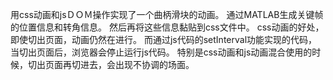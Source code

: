 用css动画和jsＤＯＭ操作实现了一个曲柄滑块的动画。
通过MATLAB生成关键帧的位置信息和转角信息。
然后再将这些信息黏贴到css文件中。
css动画的好处，即使切出页面，动画仍然在进行。
而通过js代码的setInterval功能实现的代码，当切出页面后，浏览器会停止运行js代码。
特别是css动画和js动画混合使用的时候，切出页面再切进去，会出现不协调的场面。
